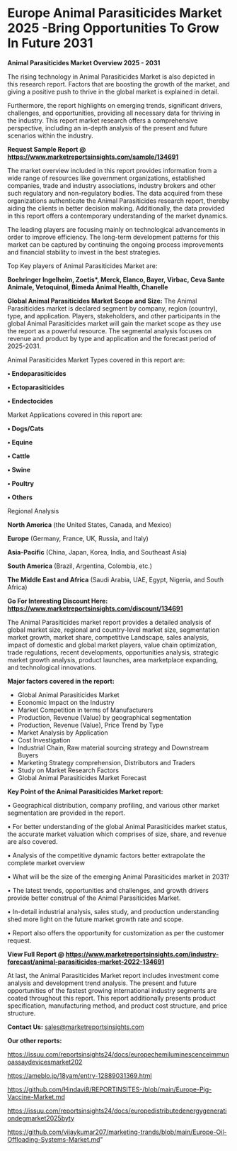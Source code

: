 # Europe Animal Parasiticides Market 2025 -Bring Opportunities To Grow In Future 2031

<Strong> Animal Parasiticides Market Overview 2025 - 2031</strong>

The rising technology in Animal Parasiticides Market is also depicted in this research report. Factors that are boosting the growth of the market, and giving a positive push to thrive in the global market is explained in detail.

Furthermore, the report highlights on emerging trends, significant drivers, challenges, and opportunities, providing all necessary data for thriving in the industry. This report market research offers a comprehensive perspective, including an in-depth analysis of the present and future scenarios within the industry.

<strong>Request Sample Report @ <a href=https://www.marketreportsinsights.com/sample/134691>https://www.marketreportsinsights.com/sample/134691</a></strong>

The market overview included in this report provides information from a wide range of resources like government organizations, established companies, trade and industry associations, industry brokers and other such regulatory and non-regulatory bodies. The data acquired from these organizations authenticate the Animal Parasiticides research report, thereby aiding the clients in better decision making. Additionally, the data provided in this report offers a contemporary understanding of the market dynamics.

The leading players are focusing mainly on technological advancements in order to improve efficiency. The long-term development patterns for this market can be captured by continuing the ongoing process improvements and financial stability to invest in the best strategies.

Top Key players of Animal Parasiticides Market are:

<strong>Boehringer Ingelheim, Zoetis*, Merck, Elanco, Bayer, Virbac, Ceva Sante Animale, Vetoquinol, Bimeda Animal Health, Chanelle</strong>

<strong><b>Global Animal Parasiticides Market Scope and Size:</b></strong>
The Animal Parasiticides market is declared segment by company, region (country), type, and application. Players, stakeholders, and other participants in the global Animal Parasiticides market will gain the market scope as they use the report as a powerful resource. The segmental analysis focuses on revenue and product by type and application and the forecast period of 2025-2031.

Animal Parasiticides Market Types covered in this report are:

<strong>• Endoparasiticides

• Ectoparasiticides

• Endectocides</strong>

Market Applications covered in this report are:

<strong>• Dogs/Cats

• Equine

• Cattle

• Swine

• Poultry

• Others</strong> 

Regional Analysis

<strong>North America</strong> (the United States, Canada, and Mexico)

<strong>Europe</strong> (Germany, France, UK, Russia, and Italy)

<strong>Asia-Pacific</strong> (China, Japan, Korea, India, and Southeast Asia)

<strong>South America</strong> (Brazil, Argentina, Colombia, etc.)

<strong>The Middle East and Africa</strong> (Saudi Arabia, UAE, Egypt, Nigeria, and South Africa)

<strong>Go For Interesting Discount Here: <a href=https://www.marketreportsinsights.com/discount/134691>https://www.marketreportsinsights.com/discount/134691</a></strong>

The Animal Parasiticides market report provides a detailed analysis of global market size, regional and country-level market size, segmentation market growth, market share, competitive Landscape, sales analysis, impact of domestic and global market players, value chain optimization, trade regulations, recent developments, opportunities analysis, strategic market growth analysis, product launches, area marketplace expanding, and technological innovations.

<strong><b>Major factors covered in the report:</b></strong>
<ul>
  <li>Global Animal Parasiticides Market </li>
  <li>Economic Impact on the Industry</li>
  <li>Market Competition in terms of Manufacturers</li>
  <li>Production, Revenue (Value) by geographical segmentation</li>
  <li>Production, Revenue (Value), Price Trend by Type</li>
  <li>Market Analysis by Application</li>
  <li>Cost Investigation</li>
  <li>Industrial Chain, Raw material sourcing strategy and Downstream Buyers</li>
  <li>Marketing Strategy comprehension, Distributors and Traders</li>
  <li>Study on Market Research Factors</li>
  <li>Global Animal Parasiticides Market Forecast</li>
</ul>

<strong><b>Key Point of the Animal Parasiticides Market report:</b></strong>

• Geographical distribution, company profiling, and various other market segmentation are provided in the report.

• For better understanding of the global Animal Parasiticides market status, the accurate market valuation which comprises of size, share, and revenue are also covered.

• Analysis of the competitive dynamic factors better extrapolate the complete market overview

• What will be the size of the emerging Animal Parasiticides market in 2031?

• The latest trends, opportunities and challenges, and growth drivers provide better construal of the Animal Parasiticides Market.

• In-detail industrial analysis, sales study, and production understanding shed more light on the future market growth rate and scope.

• Report also offers the opportunity for customization as per the customer request.

<strong><b>View Full Report @ <a href=https://www.marketreportsinsights.com/industry-forecast/animal-parasiticides-market-2022-134691>https://www.marketreportsinsights.com/industry-forecast/animal-parasiticides-market-2022-134691</a></b></strong>


At last, the Animal Parasiticides Market report includes investment come analysis and development trend analysis. The present and future opportunities of the fastest growing international industry segments are coated throughout this report. This report additionally presents product specification, manufacturing method, and product cost structure, and price structure.

<strong>Contact Us:</strong>
sales@marketreportsinsights.com

<strong>Our other reports:</strong>

<a href=https://issuu.com/reportsinsights24/docs/europechemiluminescenceimmunoassaydevicesmarket202>https://issuu.com/reportsinsights24/docs/europechemiluminescenceimmunoassaydevicesmarket202</a>

<a href=https://ameblo.jp/18yam/entry-12889031369.html>https://ameblo.jp/18yam/entry-12889031369.html</a>

<a href=https://github.com/Hindavi8/REPORTINSITES-/blob/main/Europe-Pig-Vaccine-Market.md>https://github.com/Hindavi8/REPORTINSITES-/blob/main/Europe-Pig-Vaccine-Market.md</a>

<a href=https://issuu.com/reportsinsights24/docs/europedistributedenergygenerationdegmarket2025byty>https://issuu.com/reportsinsights24/docs/europedistributedenergygenerationdegmarket2025byty</a>

<a href=https://github.com/vijaykumar207/marketing-trands/blob/main/Europe-Oil-Offloading-Systems-Market.md>https://github.com/vijaykumar207/marketing-trands/blob/main/Europe-Oil-Offloading-Systems-Market.md</a>"
